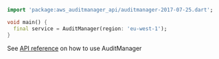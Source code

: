```dart
import 'package:aws_auditmanager_api/auditmanager-2017-07-25.dart';

void main() {
  final service = AuditManager(region: 'eu-west-1');
}
```

See [API reference](https://pub.dev/documentation/aws_auditmanager_api/latest/auditmanager-2017-07-25/AuditManager-class.html) on how to use AuditManager
